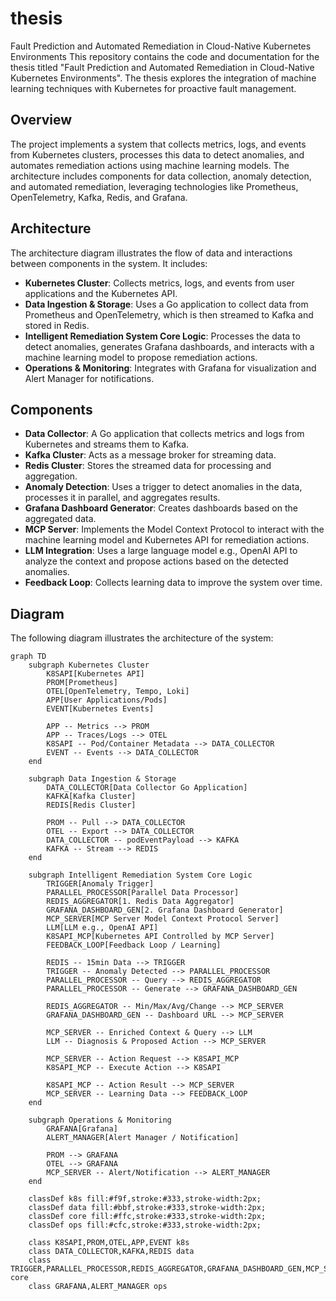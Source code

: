 # thesis
Fault Prediction and Automated Remediation in Cloud-Native Kubernetes Environments
This repository contains the code and documentation for the thesis titled "Fault Prediction and Automated Remediation in Cloud-Native Kubernetes Environments". The thesis explores the integration of machine learning techniques with Kubernetes for proactive fault management.
## Overview
The project implements a system that collects metrics, logs, and events from Kubernetes clusters, processes this data to detect anomalies, and automates remediation actions using machine learning models. The architecture includes components for data collection, anomaly detection, and automated remediation, leveraging technologies like Prometheus, OpenTelemetry, Kafka, Redis, and Grafana.
## Architecture
The architecture diagram illustrates the flow of data and interactions between components in the system. It includes:
- **Kubernetes Cluster**: Collects metrics, logs, and events from user applications and the Kubernetes API.
- **Data Ingestion & Storage**: Uses a Go application to collect data from Prometheus and OpenTelemetry, which is then streamed to Kafka and stored in Redis.
- **Intelligent Remediation System Core Logic**: Processes the data to detect anomalies, generates Grafana dashboards, and interacts with a machine learning model to propose remediation actions.
- **Operations & Monitoring**:
Integrates with Grafana for visualization and Alert Manager for notifications.
## Components
- **Data Collector**: A Go application that collects metrics and logs from Kubernetes and streams them to Kafka.
- **Kafka Cluster**: Acts as a message broker for streaming data.
- **Redis Cluster**: Stores the streamed data for processing and aggregation.
- **Anomaly Detection**: Uses a trigger to detect anomalies in the data, processes it in parallel, and aggregates results.
- **Grafana Dashboard Generator**: Creates dashboards based on the aggregated data.
- **MCP Server**: Implements the Model Context Protocol to interact with the machine learning model and Kubernetes API for remediation actions.
- **LLM Integration**: Uses a large language model e.g., OpenAI API to analyze the context and propose actions based on the detected anomalies.
- **Feedback Loop**: Collects learning data to improve the system over time.

## Diagram
The following diagram illustrates the architecture of the system:

```mermaid
graph TD
    subgraph Kubernetes Cluster
        K8SAPI[Kubernetes API]
        PROM[Prometheus]
        OTEL[OpenTelemetry, Tempo, Loki]
        APP[User Applications/Pods]
        EVENT[Kubernetes Events]

        APP -- Metrics --> PROM
        APP -- Traces/Logs --> OTEL
        K8SAPI -- Pod/Container Metadata --> DATA_COLLECTOR
        EVENT -- Events --> DATA_COLLECTOR
    end

    subgraph Data Ingestion & Storage
        DATA_COLLECTOR[Data Collector Go Application]
        KAFKA[Kafka Cluster]
        REDIS[Redis Cluster]

        PROM -- Pull --> DATA_COLLECTOR
        OTEL -- Export --> DATA_COLLECTOR
        DATA_COLLECTOR -- podEventPayload --> KAFKA
        KAFKA -- Stream --> REDIS
    end

    subgraph Intelligent Remediation System Core Logic
        TRIGGER[Anomaly Trigger]
        PARALLEL_PROCESSOR[Parallel Data Processor]
        REDIS_AGGREGATOR[1. Redis Data Aggregator]
        GRAFANA_DASHBOARD_GEN[2. Grafana Dashboard Generator]
        MCP_SERVER[MCP Server Model Context Protocol Server]
        LLM[LLM e.g., OpenAI API]
        K8SAPI_MCP[Kubernetes API Controlled by MCP Server]
        FEEDBACK_LOOP[Feedback Loop / Learning]

        REDIS -- 15min Data --> TRIGGER
        TRIGGER -- Anomaly Detected --> PARALLEL_PROCESSOR
        PARALLEL_PROCESSOR -- Query --> REDIS_AGGREGATOR
        PARALLEL_PROCESSOR -- Generate --> GRAFANA_DASHBOARD_GEN

        REDIS_AGGREGATOR -- Min/Max/Avg/Change --> MCP_SERVER
        GRAFANA_DASHBOARD_GEN -- Dashboard URL --> MCP_SERVER

        MCP_SERVER -- Enriched Context & Query --> LLM
        LLM -- Diagnosis & Proposed Action --> MCP_SERVER

        MCP_SERVER -- Action Request --> K8SAPI_MCP
        K8SAPI_MCP -- Execute Action --> K8SAPI

        K8SAPI_MCP -- Action Result --> MCP_SERVER
        MCP_SERVER -- Learning Data --> FEEDBACK_LOOP
    end

    subgraph Operations & Monitoring
        GRAFANA[Grafana]
        ALERT_MANAGER[Alert Manager / Notification]

        PROM --> GRAFANA
        OTEL --> GRAFANA
        MCP_SERVER -- Alert/Notification --> ALERT_MANAGER
    end

    classDef k8s fill:#f9f,stroke:#333,stroke-width:2px;
    classDef data fill:#bbf,stroke:#333,stroke-width:2px;
    classDef core fill:#ffc,stroke:#333,stroke-width:2px;
    classDef ops fill:#cfc,stroke:#333,stroke-width:2px;

    class K8SAPI,PROM,OTEL,APP,EVENT k8s
    class DATA_COLLECTOR,KAFKA,REDIS data
    class TRIGGER,PARALLEL_PROCESSOR,REDIS_AGGREGATOR,GRAFANA_DASHBOARD_GEN,MCP_SERVER,LLM,K8SAPI_MCP,FEEDBACK_LOOP core
    class GRAFANA,ALERT_MANAGER ops